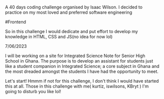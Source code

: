 A 40 days coding challenge organised by Isaac Wilson. I decided to practice on my most loved and preferred software engineering 

#Frontend 

So in this challenge I would dedicate and put effort to develop my knowledge in HTML, CSS and JS(no idea for now lol) 

7/06/2023


I will be working on a site for Integrated Science Note for Senior High School in Ghana.
The purpose is to develop an assistant for students just like a student companion in Integrated Science; a core subject in Ghana and the most dreaded amongst the students I have had the opportunity to meet.


Let's start! Hmmm if not for this challenge, I don't think I would have started this at all. Those in this challenge with me( kurtiz, iswilsons, KBryt ) I'm going to disturb you like lol!  
